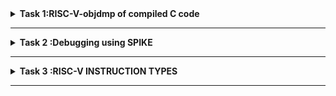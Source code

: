 <details>
<summary><b>Task 1:RISC-V-objdmp of compiled C code </b> </summary>   
<br>

# Samsung-Riscv
***program was written as follows***
```
   leafpad vardan.c
```
***
```
    #include <stdio.h>
    int main() {
        int i, sum = 0, n = 200;
        for (i = 1; i <= n; ++i) {
            sum += i;
        }
        printf("Sum of number from 1 to %d is %d\n", n, sum);
        return 0;
    } 
```
# Step 1

![aaas](https://github.com/user-attachments/assets/a81739e7-e58d-446b-994d-45e56a3484c4)


# Step 2

**after that the code was compiled using**   


```gcc vardan.c```


**the programme ./a.out was then used to execute the programme to add integer from 1 to 200**


# Step 3
``` cat vardan.c ``` 

# step 4 
![image](https://github.com/user-attachments/assets/b5bd5b82-02f7-4905-9d2f-53ead8e12a26)

# Step 5

![image](https://github.com/user-attachments/assets/11595826-44db-4e77-9eb8-6c6bc1ce2df8)

# step 6

![asss2](https://github.com/user-attachments/assets/464a570b-61d6-40ea-bd3b-94fc4bda5c1d)


***
***
</details>

---------------------------------------------------
<details>
<summary><b>Task 2 :Debugging using SPIKE </b> </summary>   
<br>

# Internship_Task_2
**IN this task we debug the Assembly code(which is)**
```
Disassembly of section .text:

00000000000100b0 <main>:
   100b0:       00021537                lui     a0,0x21
   100b4:       ff010113                addi    sp,sp,-16
   100b8:       00f00613                li      a2,15
   100bc:       00500593                li      a1,5
   100c0:       18050513                addi    a0,a0,384 # 21180 <__clzdi2+0x48>
   100c4:       00113423                sd      ra,8(sp)
   100c8:       340000ef                jal     ra,10408 <printf>
   100cc:       00813083                ld      ra,8(sp)
   100d0:       00000513                li      a0,0
   100d4:       01010113                addi    sp,sp,16
   100d8:       00008067                ret

```
***
***this is the snapshot of the code***
***
![image](https://github.com/user-attachments/assets/4b3d94b7-903d-4902-a27f-76f05d9e60c8)


***
**A DEBUGGER WAS RUN** 
***
``` spike -d pk vardan.c ``` 

![image](https://github.com/user-attachments/assets/ff38a1b4-df93-46b9-bbaa-b3771cd2cf71)



**.**


This code helps us to debug the code in assembly for every a and how many times it was used eg. a0,0x21,and for each reg we get the values

***

***
**CHECK FOR REG SP BEFORE AND AFTER -16**
***
***as in code , sp has its own reg and it has got -16, we check for the hexa decimal befor and after -16***

***the code***


``` 100b4:       ff010113                addi    sp,sp,-16 ```


![image](https://github.com/user-attachments/assets/9a1cd17a-dd4b-4bd2-9fb3-3a5e472d0aa5)


***
***

***calculation for sp***
* 1


![taskkkkkkkkkk](https://github.com/user-attachments/assets/fbe3ff99-192a-402a-8743-5ca0c45e10ff)
***
* 2


![image](https://github.com/user-attachments/assets/35024aec-ea27-40aa-bfeb-1dccea227fe3)

***
* 3



![image](https://github.com/user-attachments/assets/ffb54d10-3edb-40bc-9247-92669b2f08a8)



----------------------------------------------------------------------------------------------------------------------------
***
**CREATING A NEW C CODE AND RUNNING THROUGH RISCV COMPILER**
***
**CHECKING CODE FIRST USING ./A.OUT** 

![image](https://github.com/user-attachments/assets/3f37c5dc-f1cf-4043-8d13-9b2b6ad81efa)


***

**COMPILING THROUGH RISCV**

![image](https://github.com/user-attachments/assets/8c559dc0-e7cf-41ba-bfa1-f5bb9e375c0a)




``` spike pk v2.o ``` **was the code used**


***

**DOING DEBUG**

![image](https://github.com/user-attachments/assets/2a779d06-acb1-450e-a4f7-bbea177897bf)

</details>

------------------------------------------------------------------
<details>
<summary><b>Task 3 :RISC-V INSTRUCTION TYPES </b> </summary>   
<br>  


  # RISC-V INSTRUCTION TYPES

There are various types of instruction formats, which can be categorized into two main types: ***base instruction formats*** **&** ***immediate encoding variants***

but before that what is a instruction format.
***
**Instruction format:** The instruction formats are a sequence of bits (0 and 1) which when grouped, are known as fieldsand each field of the machine provides 
specific information to the CPU related to the operation and location of the data.They refer to the specific structure or layout of binary instructions used by a processor to perform operations and define how the bits in an instruction are divided 
and allocated to represent various components, such as the operation code (opcode), registers, memory addresses, and other relevant data.
***
***
### (1) BASE INSTRUCTION FORMATS:

In the RV32I (RISC-V 32-bit Integer) base Instruction Set Architecture (ISA), 
all instructions are 32 bits long and are classified into four formats: **R-type, I-type,  
S-type, and U-type**, each serving different operations like arithmetic, logic, memory access, and 
loading upper immediate values. Instructions must be aligned on a four-byte boundary, meaning 
their memory addresses should be multiples of 4. If an instruction is placed at an address 
like 0x1001 or 0x1003, which is not divisible by 4, it is considered misaligned, triggering an 
Instruction-Address-Misaligned Exception. This exception signals an error, and the processor 
either raises an exception to handle it or takes an unconditional jump to correct the address. 

![a](https://github.com/user-attachments/assets/56fa2e47-95b4-4d79-bd3c-c831fe0c2a6a)

###### In the RISC-V architecture, the instruction format consists of several fields, each serving a specific purpose. The source registers are denoted as rs1 and rs2 (these registers hold the input values required for an operation). The destination register is rd, which holds the result of the operation performed by the instruction. The funct3 is a 3-bit field within the instruction that helps determine the specific variant of an operation, while funct7 is a 7-bit field providing additional information about the operation. The opcode specifies the type of operation to be performed by the processor. The imm[x:y] notation refers to an immediate value, which is a constant value embedded directly within the instruction; the value is derived from the bits in the instruction from position y to position x. To simplify decoding, the RISC-V instruction set architecture (ISA) keeps the positions of the source registers (rs1 and rs2) and the destination register (rd) consistent across all instruction formats. This uniformity in layout allows the processor to quickly decode and execute instructions, enhancing efficiency.
***
### (2) Immediate Encoding Variants :

There are a further two variants of the instruction 
formats based on the handling of immediates namely B-Type and J-Type
  
  [ B-type and J-type immediate encodings are often discussed more frequently because 
of their use in branch and jump operations, respectively. However, immediates 
exist in various other instruction formats (I-type, S-type, U-type) 
as well, and each has its own way of encoding the immediate value.]




![b](https://github.com/user-attachments/assets/b29efb41-09e0-4834-9d68-1392293f4544)
![c](https://github.com/user-attachments/assets/934f0c58-f008-47c7-9fb8-780c3c7ef429)


***
***
**(i) R- TYPE**

The R-Type is an instruction format in the RISC-V architecture used for performing arithmetic and logical operations between registers. It is structured as follows:

* opcode (6-0): This field identifies the operation to be performed, such as addition, subtraction, AND, OR, etc.

* rd (11-7): This field specifies the destination register where the result of the operation will be stored after execution.

* funct3 (14-12): This 3-bit field helps specify the exact operation within the given opcode category (e.g., distinguishing between ADD and SUB operations).

* rs1 (19-15): The first source register that holds one of the operands for the operation.

* rs2 (24-20): The second source register, which contains the other operand for the operation.

* funct7 (31-25): This 7-bit field provides additional operation details, allowing for variations of instructions that share the same opcode and funct3 values.


![r](https://github.com/user-attachments/assets/01175c2f-96ad-4fb0-b294-f78f0cce23b6)




***This format allows RISC-V to execute a wide range of arithmetic and logical operations efficiently, using different combinations of the fields to define the exact operation.***
***
**(ii) I-TYPE**

The I-Type instruction format in RISC-V is used for operations that involve a combination of immediate values and registers. The format is organized as follows:

*opcode (6-0): This field determines the specific operation to execute, such as loading data or adding an immediate value.

* rd (11-7): This indicates the destination register where the result of the operation will be stored after execution.

* funct3 (14-12): A 3-bit field that specifies the type of operation within the broader opcode category (for example, differentiating between ADDI and LW operations).

* rs1 (19-15): The first source register that holds one of the operands used in the operation.

* imm[11:0] (31:20): A 12-bit immediate value, which is a constant directly embedded within the instruction. This constant serves as one of the operands in the instruction.

  ![i](https://github.com/user-attachments/assets/8e67643e-1e77-4e32-9075-0104c3ce2151)


  ***This instruction format enables RISC-V to execute
  operations that involve immediate values, such as adding
  a constant to a register or performing memory load operations,
  efficiently integrating constants within the instruction itself***.
***
**(iii) S-TYPE**

  he S-Type instruction format in RISC-V is used for operations involving store instructions, where data is written to memory. The structure is as follows:

* opcode (6-0): Specifies the operation to be performed, such as store word or store half-word.

* funct3 (14-12): A 3-bit field that defines the specific store operation (e.g., distinguishing between SW and SH).

* rs1 (19-15): The source register containing the base address for memory access.

* rs2 (24-20): The source register containing the data to be stored in memory.

* imm[11:5] (31:25) and imm[4:0] (11:7): The immediate value is split into two parts. The immediate represents the offset to the memory address and is used in combination with the base address from rs1.

   ![ss](https://github.com/user-attachments/assets/d89c614d-ee6e-40c4-8969-26512364e815)


  ***The S-Type format is specifically designed for memory store operations, where an immediate offset is added to the address in rs1, and the data in rs2 is written to the resulting address in memory.***
***
**(iv) U-TYPE**

The U-Type instruction format in RISC-V is used for operations that involve large immediate values. The structure is as follows:

* opcode (6-0): Specifies the operation to be performed, such as Load Upper Immediate (LUI) or Add Upper Immediate to PC (AUIPC).

* rd (11-7): The destination register where the result of the operation will be stored.

* imm[31:12] (31:12): A 20-bit immediate value used for loading large constants. This value is shifted left by 12 bits and placed in the upper portion of the register.

  ![uu](https://github.com/user-attachments/assets/da3322b7-b0fd-4d38-a924-d7e9b51edd0a)


  ***The U-Type format is primarily used for operations that require large constant values, allowing the instruction to load a large immediate value into the upper 20 bits of a register (e.g., LUI).***
***
**(v) B-TYPE**
The B-Type instruction format in RISC-V is used for branch operations that determine the control flow of a program. The structure is as follows:

* opcode (6-0): Specifies the branch operation, such as branch if equal (BEQ) or branch if not equal (BNE).

* funct3 (14-12): A 3-bit field that specifies the condition of the branch (e.g., comparing equality, inequality, etc.).

*  rs1 (19-15): The first source register, which is compared to the second source register for the branch condition.

* rs2 (24-20): The second source register, which is compared to rs1 for the branch decision.

* imm[12] (31:31), imm[10:5] (30:25), imm[4:1] (11:8), and imm[11] (7:7): The immediate value is used to calculate the offset for the branch. The instruction uses these fields to construct the target address for the branch.

   ![uu](https://github.com/user-attachments/assets/27712275-0bef-41e6-9482-b8a26928d50a)

  ***The B-Type format is used for conditional branching, where the program’s control flow depends on a condition involving two registers, and the target address is calculated using an immediate offset.***

***
**(vi) J-TYPE**

The J-Type instruction format in RISC-V is used for unconditional jump operations. The structure is as follows:

* opcode (6-0): Specifies the jump operation, such as Jump and Link (JAL).

* rd (11-7): The destination register, where the return address (the address of the next instruction) is stored.

* imm[20] (31:31), imm[10:1] (30:21), imm[11] (20:20), and imm[19:12] (19:12): The immediate value used to calculate the target address for the jump. The instruction fields are combined to form the full 20-bit immediate value, which is then used to determine the jump target relative to the current instruction.

  ![j](https://github.com/user-attachments/assets/b9b44e0e-e5b5-4623-9169-d40e1dc817e6)

  ***The J-Type format is primarily used for unconditional jumps, such as the JAL instruction, which allows for long-range jumps by using a large immediate value to calculate the jump address.***
***
***
# INDENTIFYING INSTRUCTIONS

  **IDENTIFYING ABOVE INSTRUCTIONS FROM THE OBJECT DUMP RESULTS FROM PREVIOUS TASK GIVEN BELOW**
  
  ```
Disassembly of section .text:

00000000000100b0 <main>:
   100b0:       00021537                lui     a0,0x21
   100b4:       ff010113                addi    sp,sp,-16
   100b8:       00f00613                li      a2,15
   100bc:       00500593                li      a1,5
   100c0:       18050513                addi    a0,a0,384 # 21180 <__clzdi2+0x48>
   100c4:       00113423                sd      ra,8(sp)
   100c8:       340000ef                jal     ra,10408 <printf>
   100cc:       00813083                ld      ra,8(sp)
   100d0:       00000513                li      a0,0
   100d4:       01010113                addi    sp,sp,16
   100d8:       00008067                ret
```

***
***

**1. ``` lui a0, 0x21``` (Address: 100b0)**
Instruction Type: U-Type
Explanation: Loads the immediate value 0x21 into the upper 20 bits of the register a0.
  
**2. ```addi sp, sp, -16 ``` (Address: 100b4)**
Instruction Type: I-Type
Explanation: Adds an immediate value -16 to the sp register, effectively reserving 16 bytes of space on the stack.
  
**3.``` li a2, 15 ``` (Address: 100b8)**
Instruction Type: I-Type
Explanation: Loads the immediate value 15 into register a2. Internally, it is equivalent to addi a2, x0, 15.
  
**4.``` li a1, 5 ```(Address: 100bc)**
Instruction Type: I-Type
Explanation: Loads the immediate value 5 into register a1. Internally, it is equivalent to addi a1, x0, 5.
  
**5.``` addi a0, a0, 384 ```(Address: 100c0)**
Instruction Type: I-Type
Explanation: Adds the immediate value 384 to the value in register a0.
**6.``` sd ra, 8(sp) ```(Address: 100c4)**
Instruction Type: S-Type
Explanation: Stores the value in register ra at the memory address sp + 8. This is used for storing data to memory.
  
**7.``` jal ra, 10408 ```(Address: 100c8)**
Instruction Type: J-Type
Explanation: The jal instruction jumps to the target address 10408 and stores the return address in register ra.
  
**8.``` ld ra, 8(sp) ```(Address: 100cc)**
Instruction Type: I-Type
Explanation: Loads data from the memory address sp + 8 into the register ra.
  
**9.``` li a0, 0 ```(Address: 100d0)**
Instruction Type: I-Type
Explanation: Loads the immediate value 0 into register a0. It is equivalent to addi a0, x0, 0.
  
**10.``` addi sp, sp, 16 ```(Address: 100d4)**
Instruction Type: I-Type
Explanation: Adds the immediate value 16 to the sp register, effectively restoring the stack pointer after reserving space.
  
**11.``` ret ```(Address: 100d8)**
Instruction Type: I-Type (mapped to jalr)
Explanation: Returns from the function by jumping to the address stored in ra, equivalent to jalr x0, ra, 0.
  
**12.``` beq a0, a1, target ```(Example Branch Instruction)**
Instruction Type: B-Type
Explanation: If the values in a0 and a1 are equal, this performs a branch to the target address.
  
**13.``` bne a0, a1, target ```(Example Branch Instruction)**
Instruction Type: B-Type
Explanation: If the values in a0 and a1 are not equal, this performs a branch to the target address.
  
**14.``` jal x1, target ```(Example Jump Instruction)**
Instruction Type: J-Type
Explanation: This performs an unconditional jump to the target address and stores the return address in register x1.
  
**15.``` slli a0, a0, 1 ```(Example Shift Instruction)**
Instruction Type: R-Type
Explanation: Shifts the value in register a0 left by 1 bit, storing the result back in a0.


###### [Branch Instructions (e.g., beq and bne) control program flow by checking conditions between two registers. beq branches to a target if the registers are equal, while bne branches if they are not. These allow for loops and conditional jumps in the program. Jump Instruction (jal) performs an unconditional jump to a specified target address and stores the return address in a register (x1), facilitating function calls and returns. Shift Instruction (slli) shifts the bits in register a0 to the left, effectively multiplying the value by 2, commonly used in operations requiring bit manipulation or efficient scaling.]

***
/* End__Task_3 */
***


</details>

----------------------------------------------------------------------------------------------------------




